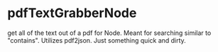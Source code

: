 # pdfTextGrabberNode
get all of the text out of a pdf for Node. Meant for searching similar to "contains". Utilizes pdf2json. Just something quick and dirty.
